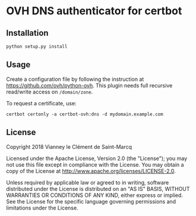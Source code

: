 OVH DNS authenticator for certbot
==================================


Installation
-------------

    python setup.py install


Usage
------

Create a configuration file by following the instruction at
<https://github.com/ovh/python-ovh>.
This plugin needs full recursive read/write access on `/domain/zone`.

To request a certificate, use:

    certbot certonly -a certbot-ovh:dns -d mydomain.example.com


License
--------

Copyright 2018 Vianney le Clément de Saint-Marcq

Licensed under the Apache License, Version 2.0 (the "License");
you may not use this file except in compliance with the License.
You may obtain a copy of the License at
<http://www.apache.org/licenses/LICENSE-2.0>.

Unless required by applicable law or agreed to in writing, software
distributed under the License is distributed on an "AS IS" BASIS,
WITHOUT WARRANTIES OR CONDITIONS OF ANY KIND, either express or implied.
See the License for the specific language governing permissions and
limitations under the License.
